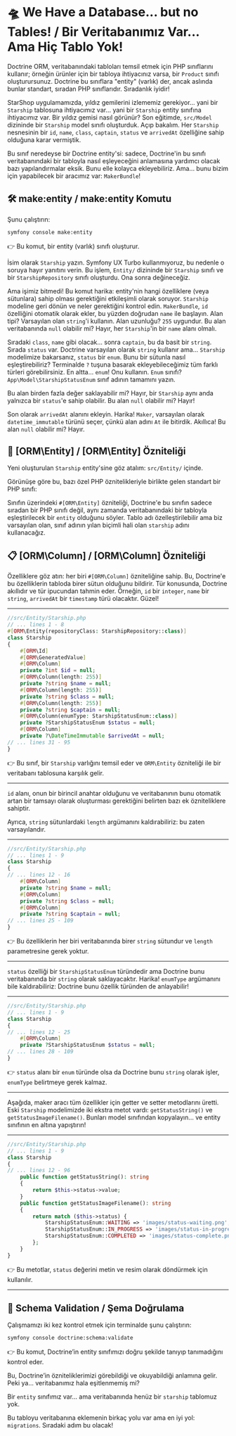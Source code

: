 # 🛸 We Have a Database... but no Tables! / Bir Veritabanımız Var... Ama Hiç Tablo Yok!

Doctrine ORM, veritabanındaki tabloları temsil etmek için PHP sınıflarını kullanır; örneğin ürünler için bir tabloya ihtiyacınız varsa, bir `Product` sınıfı oluşturursunuz. Doctrine bu sınıflara "entity" (varlık) der, ancak aslında bunlar standart, sıradan PHP sınıflarıdır. Sıradanlık iyidir!

StarShop uygulamamızda, yıldız gemilerini izlememiz gerekiyor... yani bir `Starship` tablosuna ihtiyacımız var... yani bir `Starship` entity sınıfına ihtiyacımız var. Bir yıldız gemisi nasıl görünür? Son eğitimde, `src/Model` dizininde bir `Starship` model sınıfı oluşturduk. Açıp bakalım. Her `Starship` nesnesinin bir `id`, `name`, `class`, `captain`, `status` ve `arrivedAt` özelliğine sahip olduğuna karar vermiştik.

Bu sınıf neredeyse bir Doctrine entity'si: sadece, Doctrine'in bu sınıfı veritabanındaki bir tabloyla nasıl eşleyeceğini anlamasına yardımcı olacak bazı yapılandırmalar eksik. Bunu elle kolayca ekleyebiliriz. Ama... bunu bizim için yapabilecek bir aracımız var: `MakerBundle`!

## 🛠️ make\:entity / make\:entity Komutu

Şunu çalıştırın:

```bash
symfony console make:entity
```

👉 Bu komut, bir entity (varlık) sınıfı oluşturur.

İsim olarak `Starship` yazın. Symfony UX Turbo kullanmıyoruz, bu nedenle o soruya hayır yanıtını verin. Bu işlem, `Entity/` dizininde bir `Starship` sınıfı ve bir `StarshipRepository` sınıfı oluşturdu. Ona sonra değineceğiz.

Ama işimiz bitmedi! Bu komut harika: entity'nin hangi özelliklere (veya sütunlara) sahip olması gerektiğini etkileşimli olarak soruyor. `Starship` modeline geri dönün ve neler gerektiğini kontrol edin. `MakerBundle`, `id` özelliğini otomatik olarak ekler, bu yüzden doğrudan `name` ile başlayın. Alan tipi? Varsayılan olan `string`'i kullanın. Alan uzunluğu? `255` uygundur. Bu alan veritabanında `null` olabilir mi? Hayır, her `Starship`'in bir `name` alanı olmalı.

Sıradaki `class`, `name` gibi olacak... sonra `captain`, bu da basit bir `string`. Sırada `status` var. Doctrine varsayılan olarak `string` kullanır ama... `Starship` modelimize bakarsanız, `status` bir `enum`. Bunu bir sütunla nasıl eşleştirebiliriz? Terminalde `?` tuşuna basarak ekleyebileceğimiz tüm farklı türleri görebilirsiniz. En altta... `enum`! Onu kullanın. `Enum` sınıfı? `App\Model\StarshipStatusEnum` sınıf adının tamamını yazın.

Bu alan birden fazla değer saklayabilir mi? Hayır, bir `Starship` aynı anda yalnızca bir `status`'e sahip olabilir. Bu alan `null` olabilir mi? Hayır!

Son olarak `arrivedAt` alanını ekleyin. Harika! `Maker`, varsayılan olarak `datetime_immutable` türünü seçer, çünkü alan adını `At` ile bitirdik. Akıllıca! Bu alan `null` olabilir mi? Hayır.

## 🧱 \[ORM\Entity] / \[ORM\Entity] Özniteliği

Yeni oluşturulan `Starship` entity'sine göz atalım: `src/Entity/` içinde.

Görünüşe göre bu, bazı özel PHP öznitelikleriyle birlikte gelen standart bir PHP sınıfı:

Sınıfın üzerindeki `#[ORM\Entity]` özniteliği, Doctrine'e bu sınıfın sadece sıradan bir PHP sınıfı değil, aynı zamanda veritabanındaki bir tabloyla eşleştirilecek bir `entity` olduğunu söyler. Tablo adı özelleştirilebilir ama biz varsayılan olan, sınıf adının yılan biçimli hali olan `starship` adını kullanacağız.

## 📋 \[ORM\Column] / \[ORM\Column] Özniteliği

Özelliklere göz atın: her biri `#[ORM\Column]` özniteliğine sahip. Bu, Doctrine'e bu özelliklerin tabloda birer sütun olduğunu bildirir. Tür konusunda, Doctrine akıllıdır ve tür ipucundan tahmin eder. Örneğin, `id` bir `integer`, `name` bir `string`, `arrivedAt` bir `timestamp` türü olacaktır. Güzel!

---

```php
//src/Entity/Starship.php
// ... lines 1 - 8
#[ORM\Entity(repositoryClass: StarshipRepository::class)]
class Starship
{
    #[ORM\Id]
    #[ORM\GeneratedValue]
    #[ORM\Column]
    private ?int $id = null;
    #[ORM\Column(length: 255)]
    private ?string $name = null;
    #[ORM\Column(length: 255)]
    private ?string $class = null;
    #[ORM\Column(length: 255)]
    private ?string $captain = null;
    #[ORM\Column(enumType: StarshipStatusEnum::class)]
    private ?StarshipStatusEnum $status = null;
    #[ORM\Column]
    private ?\DateTimeImmutable $arrivedAt = null;
// ... lines 31 - 95
}
```

👉 Bu sınıf, bir `Starship` varlığını temsil eder ve `ORM\Entity` özniteliği ile bir veritabanı tablosuna karşılık gelir.

---

`id` alanı, onun bir birincil anahtar olduğunu ve veritabanının bunu otomatik artan bir tamsayı olarak oluşturması gerektiğini belirten bazı ek özniteliklere sahiptir.

Ayrıca, `string` sütunlardaki `length` argümanını kaldırabiliriz: bu zaten varsayılandır.

---

```php
//src/Entity/Starship.php
// ... lines 1 - 9
class Starship
{
// ... lines 12 - 16
    #[ORM\Column]
    private ?string $name = null;
    #[ORM\Column]
    private ?string $class = null;
    #[ORM\Column]
    private ?string $captain = null;
// ... lines 25 - 109
}
```

👉 Bu özelliklerin her biri veritabanında birer `string` sütundur ve `length` parametresine gerek yoktur.

---

`status` özelliği bir `StarshipStatusEnum` türündedir ama Doctrine bunu veritabanında bir `string` olarak saklayacaktır. Harika! `enumType` argümanını bile kaldırabiliriz: Doctrine bunu özellik türünden de anlayabilir!

---

```php
//src/Entity/Starship.php
// ... lines 1 - 9
class Starship
{
// ... lines 12 - 25
    #[ORM\Column]
    private ?StarshipStatusEnum $status = null;
// ... lines 28 - 109
}
```

👉 `status` alanı bir `enum` türünde olsa da Doctrine bunu `string` olarak işler, `enumType` belirtmeye gerek kalmaz.

---

Aşağıda, maker aracı tüm özellikler için getter ve setter metodlarını üretti. Eski `Starship` modelimizde iki ekstra metot vardı: `getStatusString()` ve `getStatusImageFilename()`. Bunları model sınıfından kopyalayın... ve entity sınıfının en altına yapıştırın!

---

```php
//src/Entity/Starship.php 
// ... lines 1 - 9
class Starship
{
// ... lines 12 - 96
    public function getStatusString(): string
    {
        return $this->status->value;
    }
    public function getStatusImageFilename(): string
    {
        return match ($this->status) {
            StarshipStatusEnum::WAITING => 'images/status-waiting.png',
            StarshipStatusEnum::IN_PROGRESS => 'images/status-in-progress.png',
            StarshipStatusEnum::COMPLETED => 'images/status-complete.png',
        };
    }
}
```

👉 Bu metotlar, `status` değerini metin ve resim olarak döndürmek için kullanılır.

---

## 🧪 Schema Validation / Şema Doğrulama

Çalışmamızı iki kez kontrol etmek için terminalde şunu çalıştırın:

```bash
symfony console doctrine:schema:validate
```

👉 Bu komut, Doctrine’in entity sınıfımızı doğru şekilde tanıyıp tanımadığını kontrol eder.

Bu, Doctrine’in özniteliklerimizi görebildiği ve okuyabildiği anlamına gelir. Peki ya... veritabanımız hala eşitlenmemiş mi?

Bir `entity` sınıfımız var... ama veritabanında henüz bir `starship` tablomuz yok.

Bu tabloyu veritabanına eklemenin birkaç yolu var ama en iyi yol: `migrations`. Sıradaki adım bu olacak!
